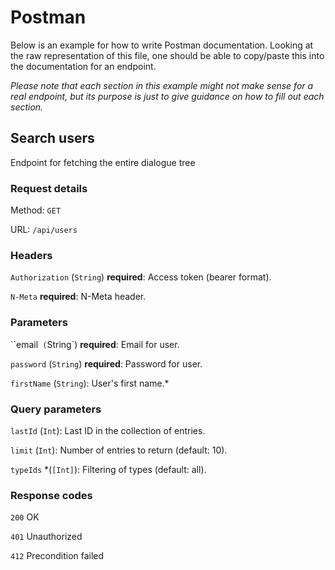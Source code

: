 # Postman

Below is an example for how to write Postman documentation. Looking at the raw representation of this file, one should be able to copy/paste this into the documentation for an endpoint.

_Please note that each section in this example might not make sense for a real endpoint, but its purpose is just to give guidance on how to fill out each section._

## Search users

Endpoint for fetching the entire dialogue tree

### Request details

Method: `GET`

URL: `/api/users`

### Headers

`Authorization` (`String`) **required**: Access token (bearer format).

`N-Meta` **required**: N-Meta header.

### Parameters

``email` (`String`) **required**: Email for user.

`password` (`String`) **required**: Password for user.

`firstName` (`String`): User's first name.*

### Query parameters

`lastId` (`Int`): Last ID in the collection of entries.

`limit` (`Int`): Number of entries to return (default: 10).

`typeIds` *(`[Int]`): Filtering of types (default: all).

### Response codes

`200` OK

`401` Unauthorized

`412` Precondition failed